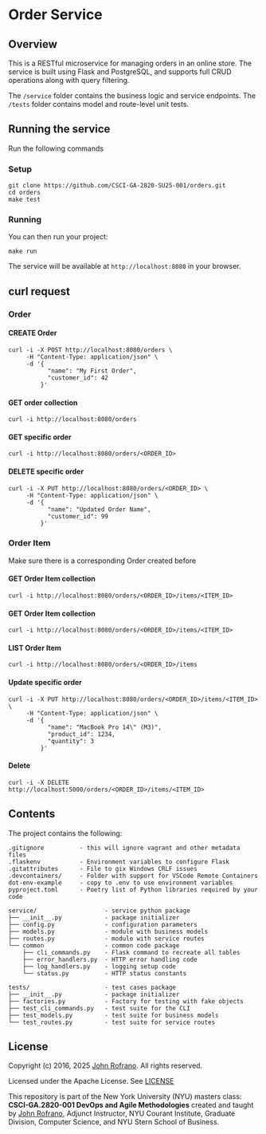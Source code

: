 # Order Service

## Overview

This is a RESTful microservice for managing orders in an online store. The service is built using Flask and PostgreSQL, and supports full CRUD operations along with query filtering.

The `/service` folder contains the business logic and service endpoints. The `/tests` folder contains model and route-level unit tests.

## Running the service

Run the following commands

### Setup
```
git clone https://github.com/CSCI-GA-2820-SU25-001/orders.git
cd orders
make test
```
### Running
You can then run your project:
```
make run
```

The service will be available at ``http://localhost:8080`` in your browser.

## curl request

### Order

#### CREATE Order
```
curl -i -X POST http://localhost:8080/orders \
     -H "Content-Type: application/json" \
     -d '{
           "name": "My First Order",
           "customer_id": 42
         }'
```

#### GET order collection
```
curl -i http://localhost:8080/orders
```
#### GET specific order
```
curl -i http://localhost:8080/orders/<ORDER_ID>
```
#### DELETE specific order
```
curl -i -X PUT http://localhost:8080/orders/<ORDER_ID> \
     -H "Content-Type: application/json" \
     -d '{
           "name": "Updated Order Name",
           "customer_id": 99
         }'
```


### Order Item

Make sure there is a corresponding Order created before


#### GET Order Item collection
```
curl -i http://localhost:8080/orders/<ORDER_ID>/items/<ITEM_ID>
```

#### GET Order Item collection

```curl -i http://localhost:8080/orders/<ORDER_ID>/items/<ITEM_ID>```

#### LIST Order Item
```
curl -i http://localhost:8080/orders/<ORDER_ID>/items
```


#### Update specific order
```
curl -i -X PUT http://localhost:8080/orders/<ORDER_ID>/items/<ITEM_ID> \
     -H "Content-Type: application/json" \
     -d '{
           "name": "MacBook Pro 14\" (M3)",
           "product_id": 1234,
           "quantity": 3
         }'
```


#### Delete

```curl -i -X DELETE http://localhost:5000/orders/<ORDER_ID>/items/<ITEM_ID>```


## Contents

The project contains the following:

```text
.gitignore          - this will ignore vagrant and other metadata files
.flaskenv           - Environment variables to configure Flask
.gitattributes      - File to gix Windows CRLF issues
.devcontainers/     - Folder with support for VSCode Remote Containers
dot-env-example     - copy to .env to use environment variables
pyproject.toml      - Poetry list of Python libraries required by your code

service/                   - service python package
├── __init__.py            - package initializer
├── config.py              - configuration parameters
├── models.py              - module with business models
├── routes.py              - module with service routes
└── common                 - common code package
    ├── cli_commands.py    - Flask command to recreate all tables
    ├── error_handlers.py  - HTTP error handling code
    ├── log_handlers.py    - logging setup code
    └── status.py          - HTTP status constants

tests/                     - test cases package
├── __init__.py            - package initializer
├── factories.py           - Factory for testing with fake objects
├── test_cli_commands.py   - test suite for the CLI
├── test_models.py         - test suite for business models
└── test_routes.py         - test suite for service routes
```
 

## License

Copyright (c) 2016, 2025 [John Rofrano](https://www.linkedin.com/in/JohnRofrano/). All rights reserved.

Licensed under the Apache License. See [LICENSE](LICENSE)

This repository is part of the New York University (NYU) masters class: **CSCI-GA.2820-001 DevOps and Agile Methodologies** created and taught by [John Rofrano](https://cs.nyu.edu/~rofrano/), Adjunct Instructor, NYU Courant Institute, Graduate Division, Computer Science, and NYU Stern School of Business.

